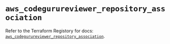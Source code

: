 # `aws_codegurureviewer_repository_association`

Refer to the Terraform Registory for docs: [`aws_codegurureviewer_repository_association`](https://registry.terraform.io/providers/hashicorp/aws/5.20.1/docs/resources/codegurureviewer_repository_association).
